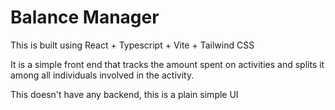 # Balance Manager
This is built using React + Typescript + Vite + Tailwind CSS

It is a simple front end that tracks the amount spent on activities and splits it among all individuals involved in the activity.

This doesn't have any backend, this is a plain simple UI

